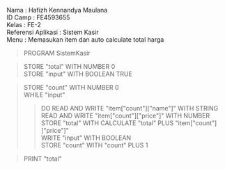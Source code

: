 Nama 				: Hafizh Kennandya Maulana</br>
ID Camp 		: FE4593655</br>
Kelas		 		: FE-2</br>
Referensi Aplikasi	: Sistem Kasir</br>
Menu 				: Memasukan item dan auto calculate total harga</br>

> PROGRAM SistemKasir</br>

> STORE "total" WITH NUMBER 0</br>
> STORE "input" WITH BOOLEAN TRUE</br>

> STORE "count" WITH NUMBER 0</br>
> WHILE "input"</br>
>> DO
>> READ AND WRITE "item["count"]["name"]" WITH STRING</br>
>> READ AND WRITE "item["count"]["price"]" WITH NUMBER</br>
>> STORE "total" WITH CALCULATE "total" PLUS "item["count"]["price"]"</br>
>> WRITE "input" WITH BOOLEAN</br>
>> STORE "count" WITH "count" PLUS 1</br>

> PRINT "total"</br>
